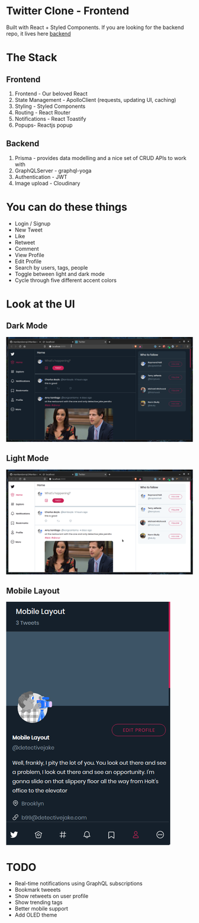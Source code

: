 # Twitter Clone - Frontend

Built with React + Styled Components.
If you are looking for the backend repo, it lives here [backend](https://github.com/manikandanraji/twitter-clone-backend)

# The Stack

## Frontend
1. Frontend - Our beloved React
2. State Management - ApolloClient (requests, updating UI, caching)
3. Styling - Styled Components
4. Routing - React Router
5. Notifications - React Toastify
6. Popups- Reactjs popup

## Backend
1. Prisma - provides data modelling and a nice set of CRUD APIs to work with
2. GraphQLServer - graphql-yoga
3. Authentication - JWT 
4. Image upload - Cloudinary

# You can do these things
- Login / Signup
- New Tweet
- Like
- Retweet
- Comment
- View Profile
- Edit Profile
- Search by users, tags, people
- Toggle between light and dark mode
- Cycle through five different accent colors

# Look at the UI

## Dark Mode

![Dark](screenshots/twitter_clone_frontend_dark.png)

## Light Mode

![Light](screenshots/twitter_clone_frontend_light.png)

## Mobile Layout
![Mobile](screenshots/mobile_layout.png)

# TODO
- Real-time notifications using GraphQL subscriptions
- Bookmark tweeets
- Show retweets on user profile
- Show trending tags
- Better mobile support
- Add OLED theme
